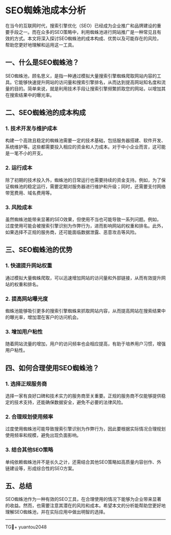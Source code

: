 # SEO蜘蛛池成本分析

在当今的互联网时代，搜索引擎优化（SEO）已经成为企业推广和品牌建设的重要手段之一。而在众多的SEO策略中，利用蜘蛛池进行网站推广是一种常见且有效的方式。本文将深入探讨SEO蜘蛛池的成本构成、优势以及可能存在的风险，帮助您更好地理解和运用这一工具。

## 一、什么是SEO蜘蛛池？

SEO蜘蛛池，顾名思义，是指一种通过模拟大量搜索引擎蜘蛛爬取网站内容的工具。它能够快速提升网站的访问量和搜索引擎排名，从而达到提高网站知名度和流量的目的。简单来说，就是利用技术手段让搜索引擎频繁抓取您的网站，以增加其在搜索结果中的曝光率。

## 二、SEO蜘蛛池的成本构成

### 1. 技术开发与维护成本

构建一个高效且稳定的蜘蛛池需要一定的技术基础，包括服务器搭建、软件开发、系统维护等。这些都需要投入相应的资金和人力成本。对于中小企业而言，这可能是一笔不小的开支。

### 2. 运行成本

除了初期的技术投入外，蜘蛛池的日常运行也需要持续的资金支持。例如，为了保证蜘蛛池的稳定运行，需要定期对服务器进行维护和升级；同时，还需要支付网络带宽费用、域名费用等。

### 3. 风险成本

虽然蜘蛛池能带来显著的SEO效果，但使用不当也可能导致一系列问题。例如，过度使用可能会被搜索引擎识别为作弊行为，进而影响网站的权重和排名。此外，如果选择不正规的服务商，还可能面临数据泄露、恶意攻击等风险。

## 三、SEO蜘蛛池的优势

### 1. 快速提升网站权重

通过模拟大量蜘蛛爬取，可以迅速增加网站的访问量和外部链接，从而有效提升网站的权重和排名。

### 2. 提高网站曝光度

蜘蛛池能够吸引更多的搜索引擎蜘蛛来抓取网站内容，从而提高网站在搜索结果中的曝光率，增加潜在客户的访问机会。

### 3. 增加用户粘性

随着网站流量的增加，用户的访问频率也会相应提高，有助于培养用户习惯，增强用户粘性。

## 四、如何合理使用SEO蜘蛛池？

### 1. 选择正规服务商

选择一家有良好口碑和技术实力的服务商至关重要。正规的服务商不仅能够提供稳定的技术支持，还能确保数据安全，避免不必要的法律风险。

### 2. 合理规划使用频率

过度使用蜘蛛池可能导致搜索引擎识别为作弊行为，因此要根据实际情况合理规划使用频率和规模，避免出现负面影响。

### 3. 结合其他SEO策略

单纯依赖蜘蛛池并不是长久之计，还需结合其他SEO策略如高质量内容创作、外链建设等，形成综合性的SEO方案。

## 五、总结

SEO蜘蛛池作为一种有效的SEO工具，在合理使用的情况下能够为企业带来显著的收益。然而，也需要注意其潜在的风险和成本。希望本文的分析能帮助您更好地理解SEO蜘蛛池，并在实际应用中做出明智的选择。

---

TG💪+ yuantou2048